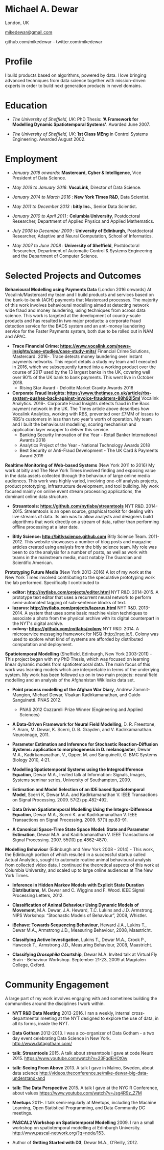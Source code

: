 Michael A. Dewar
================
London, UK

mikedewar@gmail.com

github.com/mikedewar – twitter.com/mikedewar

Profile
=======

I build products based on algorithms, powered by data. I love bringing advanced techniques
from data science together with mission-driven experts in order to build next generation
products in novel domains. 

Education
=========

-   *The University of Sheffield, UK*: PhD Thesis: **‘A Framework
    for Modelling Dynamic Spatiotemporal Systems’**. Awarded June
    2007.

-   *The University of Sheffield, UK*: **1st Class MEng**
    in Control Systems Engineering. Awarded August 2002.

Employment
==========
-   *January 2018 onwards*: **Mastercard, Cyber & Intelligence**, Vice President of Data Science.

-   *May 2016 to January 2018*: **VocaLink**, Director of Data Science.

-   *January 2014 to March 2016* : **New York Times R&D**, Data Scientist.

-   *May 2011 to December 2013* : **bitly Inc.**, Senior Data Scientist.

-   *January 2010 to April 2011* : **Columbia University**, Postdoctoral
    Researcher, Department of Applied Physics and Applied Mathematics.

-   *July 2008 to December 2009* : **University of Edinburgh**,
    Postdoctoral Researcher, Adaptive and Neural Computation, School of
    Informatics.

-   *May 2007 to June 2008* : **University of Sheffield**, Postdoctoral
    Researcher, Department of Automatic Control & Systems Engineering
    and the Department of Computer Science.

Selected Projects and Outcomes
==============================

**Behavioural Modelling using Payments Data** (London 2016 onwards) At Vocalink/Mastercard
my team and I build products and services based on the bank-to-bank (ACH) payments that
Mastercard processes. The majority of this work involves behavioural modelling aimed 
at detecting network wide fraud and money laundering, using techniques from across data science.
This work is targeted at the development of country-scale products and has resulted in two
major products: a corporate fraud detection service for the BACS system and an anti-money laundering
service for the Faster Payments system, both due to be rolled out in NAM and APAC.

- **Trace Financial Crime: https://www.vocalink.com/news-insights/case-studies/case-study-mits/** Financial Crime Solutions, Mastercard.
  2016-. Trace detects money laundering over instant payments networks. This report
  details a study my team and I executed in 2016, which we subsequently turned into a working
  product over the course of 2017 used by the 13 largest banks in the UK, covering well over 90% 
  of the UK bank to bank payments. This went live in October 2018.
  - Rising Star Award - Deloitte Market Gravity Awards 2018
- **Corporate Fraud Insights: https://www.thetimes.co.uk/article/rbs-system-pushes-back-against-invoice-fraudsters-88h92l5ml** Vocalink Analytics. 2016-. Corporate Fraud Insights detects fraud in the Bacs payment network in the UK. The Times article above describes how Vocalink Analytics, working with RBS, prevented over £7MM of losses to RBS's customers in less than two year's worth of operation. My team and I built the behavioural modelling, scoring mechanism and application layer wrapper to deliver this service. 
  - Banking Security Innovation of the Year - Retail Banker International Awards 2018
  - Analytics Project of the Year - National Technology Awards 2018
  - Best Security or Anti-Fraud Development - The UK Card & Payments Award 2019

**Realtime Monitoring of Web-based Systems** (New York 2011 to 2016) My
work at bitly and The New York Times involved finding and exposing value
in the data assets collected through the behaviour of large online media
audiences. This work was highly varied, involving one-off analysis
projects, product prototyping, infrastructure development, and tool
building. My work focused mainly on online event stream processing
applications, the dominant online data structure.

-   **Streamtools: https://github.com/nytlabs/streamtools** NYT R&D.
    2014-2015. Streamtools is an open source, graphical toolkit for
    dealing with live streams of data. Its aim was to allow analysts and
    designers build algorithms that work directly on a stream of data,
    rather than performing offline processing at a later date.

-   **Bitly Science: http://bitlyscience.github.com** Bitly Science
    Team. 2011-2012. This website showcases a number of blog posts and
    magazine articles created using analysis from the bitly science
    team. My role was been to do the analysis for a number of posts, as
    well as work with teams in the mainstream media, most notably The
    Guardian and Scientific American.

**Prototyping Future Media** (New York 2013-2016) A lot of my work at the New York Times involved contributing to the speculative prototyping work the lab performed. Specifically I contributed to

-  **editor: http://nytlabs.com/projects/editor.html** NYT R\&D. 2014-2015. A prototype text editor that uses a recurrent neural network to perform semi-automated tagging of sub-sentence blocks of text.
-  **lazarus: http://nytlabs.com/projects/lazarus.html** NYT R\&D. 2013-2014. A system that uses some basic machine vision techniques to associate a photo from the physical archive with its digital counterpart in the NYT's digital archive.
- **colony: https://github.com/nytlabs/colony** NYT R\&D. 2014. A microservice messaging framework for NSQ (http://nsq.io/). Colony was used to explore what kind of systems are afforded by distributed computation and deployment.

**Spatiotemporal Modelling** (Sheffield, Edinburgh, New York
2003-2011) - This project began with my PhD Thesis, which was focused on
learning linear dynamic models from spatiotemporal data. The main focus
of this work was learning models which are interpretable in terms of the
underlying system. My work has been followed up on in two main projects:
neural field modelling and an analysis of the Afghanistan Wikileaks data
set.

-   **Point process modelling of the Afghan War Diary**,
    Andrew Zammit-Mangion, Michael Dewar, Visakan Kadirkamanathan, and
    Guido Sanguinetti. PNAS 2012.
    - PNAS 2012 Cozzarelli Prize Winner (Engineering and Applied Sciences)

-   **A Data-Driven Framework for Neural Field Modelling**,
    D. R. Freestone, P. Aram, M. Dewar, K. Scerri, D. B. Grayden, and V.
    Kadirkamanathan. Neuroimage, 2011.

-   **Parameter Estimation and Inference for Stochastic
    Reaction-Diffusion Systems: application to morphogenesis in D.
    melanogaster**, Dewar M.A., Kadirkamanathan, V., Opper, M.
    and Sanguinetti, G. BMC Systems Biology 2010, 4:21.

-   **Modelling Spatiotemporal Systems using the Integrodifference
    Equation**, Dewar M.A., Invited talk at Information: Signals,
    Images, Systems seminar series, University of Southampton, 2009.

-   **Estimation and Model Selection of an IDE based
    Spatiotemporal Model**, Scerri K, Dewar M.A. and
    Kadirkamanathan V. IEEE Transactions on Signal Processing. 2009.
    57(2) pp.482-492.

-   **Data Driven Spatiotemporal Modelling Using the
    Integro-Difference Equation**, Dewar M.A., Scerri K. and
    Kadirkamanathan V. IEEE Transactions on Signal Processing. 2009.
    57(1) pp.83-91.

-   **A Canonical Space-Time State Space Model: State and
    Parameter Estimation**, Dewar M.A. and Kadirkamanathan V.
    IEEE Transactions on Signal Processing. 2007. 55(10) pp.4862-4870.

**Modelling Behaviour** (Edinburgh and New York 2008 - 2014) - This
work, the Edinburgh portion of which resulted in a successful startup
called Actual Analytics, sought to automate routine animal behavioural
analysis from collected video data. I continued the theoretical aspects
of this work at Columbia University, and scaled up to large online
audiences at The New York Times.

-   **Inference in Hidden Markov Models with Explicit
    State Duration Distributions**, M. Dewar and C. Wiggins and
    F. Wood. IEEE Signal Processing Letters, 2012.

-   **Classification of Animal Behaviour Using Dynamic Models of
    Movement**, M.A. Dewar, J.A. Heward, T.C. Lukins and J.D.
    Armstrong. NIPS Workshop: “Stochastic Models of Behaviour”, 2008,
    Whistler.

-   **iBehave: Towards Sequencing Behaviour**, Heward J.A.,
    Lukins T., Dewar M.A., Armstrong J.D., Measuring Behaviour, 2008,
    Maastricht.

-   **Classifying Active Investigation**, Lukins T., Dewar
    M.A., Crook P., Hawcock T., Armstrong J.D., Measuring Behaviour,
    2008, Maastricht.

-   **Classifying *Drosophila* Courtship**, Dewar M.A.
    Invited talk at Virtual Fly Brain - Behaviour Workshop. September
    21-23, 2009 at Magdalen College, Oxford.

Community Engagement
====================

A large part of my work involves engaging with and sometimes building
the communities around the disciplines I work within.

-   **NYT R&D Data Meeting** 2013-2016. I ran a weekly,
    internal cross-departmental meeting at the NYT designed to explore
    the use of data, in all its forms, inside the NYT.

-   **Data Gotham** 2012-2013. I was a co-organizer of Data
    Gotham - a two day event celebrating Data Science in New York.
    http://www.datagotham.com/

-   **talk: Streamtools** 2015. A talk about streamtools
    I gave at code Neuro 2015.
    https://www.youtube.com/watch?v=23FgdEHOt0w

-   **talk: Seeing From Above** 2013. A talk I gave in
    Malmo, Sweden, about data science
    http://videos.theconference.se/mike-dewar-big-data-understand-and

-   **talk: The Data Perspective** 2015. A talk I gave at the NYC R Conference, about values
    https://www.youtube.com/watch?v=Jsg4R9z_Z7M

-   **Meetups** 2011-. I talk semi-regularly at Meetups,
    including the Machine Learning, Open Statistical Programming, and
    Data Community DC meetings.

-   **PASCAL2 Workshop on Spatiotemporal Modelling** 2009.
    I ran a small workshop on spatiotemporal modelling at Edinburgh
    University. http://www.pascal-network.org/?q=node/153.

-   Author of **Getting Started with D3**, Dewar M.A.,
    O’Reilly, 2012.
